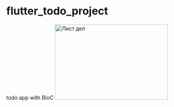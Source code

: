 # flutter_todo_project
todo app with BloC 
<img src="(https://github.com/Abeli1995/flutter_todo_project/assets/67687533/7f375eed-78fc-4e02-a7c1-e99455076c13)" alt="Лист дел" width="300" height="200">
